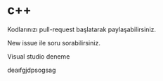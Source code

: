 # c++

Kodlarınızı pull-request başlatarak paylaşabilirsiniz.

New issue ile soru sorabilirsiniz.

Visual studio deneme

deaıfgjdpsogsag
